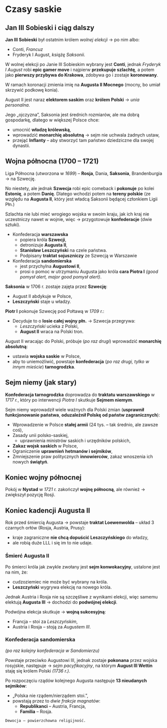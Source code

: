 # Czasy saskie

## Jan III Sobieski i ciąg dalszy

**Jan III Sobieski** był ostatnim królem *wolnej elekcji* → po nim albo:
- Conti, *Francuz*
- Fryderyk I August, *książę Saksonii.*

W wolnej elekcji po Janie III Sobieskim wybrany jest **Conti**, jednak *Fryderyk I August* robi **epic gamer move** i najpierw **przekupuje szlachtę**, a potem jako **pierwszy przybywa do Krakowa**, zdobywa go i zostaje **koronowany**.

W ramach koronacji zmienia imię na **Augusta II Mocnego** (mocny, bo umiał skrzywić podkowę konia). 

August II jest naraz **elektorem saskim** oraz **królem Polski** → *unia personalna*. 

Jego „ojczyzna”, Saksonia jest średnich rozmiarów, ale ma dobrą gospodarkę, dlatego w większej Polsce chce:
- umocnić **władzę królewską**,
- wprowadzić **monarchię absolutną** → sejm nie uchwala żadnych ustaw,
- przejąć **Inflanty** – aby stworzyć tam państwo dziedziczne dla swojej dynastii.

## Wojna północna (1700 – 1721)
Liga Północna (utworzona w *1699*) – **Rosja**, Dania, **Saksonia**, Brandenburgia → na Szwecję.

No niestety, ale jednak **Szwecja** robi epic comeback i **pokonuje** po kolei **Estonię**, a potem **Danię**.
Dlatego wchodzi potem na **tereny polskie** (ze względu na **Augusta II**, który jest władcą Saksonii będącej członkiem Ligii Płn.)

Szlachta nie lubi mieć wrogiego wojska w swoim kraju, jak ich kraj nie uczestniczy nawet w wojnie, więc → przygotowuje **konfederacje** (dwie sztuki).

- Konfederacja **warszawska**
	- popiera króla **Szwecji**,
	- detronizuje **Augusta II**,
	- **Stanisław Leszczyński** na czele państwa.
	- Podpisany **traktat sojuszniczy** ze Szwecją w Warszawie
- Konfederacja **sandomierska**
	- jest przychylna **Augustowi II**,
	- prosi o pomoc w utrzymaniu Augusta jako króla **cara Piotra I** *(good pomysł alert, major good pomysł alert)*.

**Saksonia** w 1706 r. zostaje zajęta przez **Szwecję**:
- August II abdykuje w Polsce, 
- **Leszczyński** staje u władzy.

**Piotr I** pokonuje Szwecję pod Połtawą w *1709 r.*:
- Decyduje to o **losie całej wojny płn.** → Szwecja przegrywa:
	- *Leszczyński* ucieka z Polski,
	- **August II** wraca na Polski tron.

August II wracając do Polski, próbuje (*po raz drugi*) wprowadzić **monarchię absolutną**:
- ustawia **wojska saskie** w Polsce,
- aby to uniemożliwić, powstaje **konfederacja** (*po raz drugi, tylko w innym mieście*) **tarnogrodzka**.

## Sejm niemy (jak stary)

**Konfederacja tarnogrodzka** doprowadza do **traktatu warszawskiego** w *1717 r.*, który po interwencji *Piotra I* skutkuje **Sejmem niemym**.

Sejm niemy wprowadził wiele ważnych dla Polski zmian (**usprawnił funkcjonowanie państwa**, **oduzależnił Polskę od państw zagranicznych**):
- Wprowadzenie w Polsce **stałej armii** (24 tys. – tak średnio, ale zawsze coś),
- Zasady unii polsko-saskiej,
	- uprawnienia ministrów saskich i urzędników polskich,
- **Zakaz wojsk saskich** w Polsce,
- Ograniczenie **uprawnień** **hetmanów i sejmików**,
- Zmniejszenie praw politycznych **innowierców**, zakaz wnoszenia ich nowych **świątyń**.

## Koniec wojny północnej

Pokój w **Nystad** w *1721 r.* zakończył **wojnę północną**, ale również → zwiększył pozycję Rosji.

## Koniec kadencji Augusta II

Rok przed śmiercią Augusta → powstaje **traktat Loewenwolda** – układ 3 czarnych orłów (Rosja, Austria, Prusy):
- kraje zagraniczne **nie chcą dopuścić Leszczyńskiego** do władzy,
- ale robią duże LLL i się im to nie udaje.

### Śmierć Augusta II

Po śmierci króla jak zwykle zwołany jest **sejm konwokacyjny**, ustalone jest na nim, że:
- cudzoziemiec nie może być wybrany na króla.
- **Leszczyński** wygrywa elekcję na nowego króla.

Jednak Austria i Rosja nie są szczęśliwe z wynikami elekcji, więc samemu elektują **Augusta III** → dochodzi do **podwójnej elekcji**.

Podwójna elekcja skutkuje → **wojną sukcesyjną**:
- Francja – stoi za *Leszczyńskim*,
- Austria i Rosja – stoją za *Augustem III*.

###  Konfederacja sandomierska
*(po raz kolejny konfederacja w Sandomierzu)*

Powstaje przeciwko Augustowi III, jednak zostaje **pokonana** przez wojska rosyjskie, następuje → *sejm pacyfikacyjny*, na którym **August III Wettin** staję się królem Polski *(1736 r.)*.

Po rozpoczęciu rządów kolejnego Augusta następuje **13 nieudanych sejmików**:
- „Polska nie rządem/nierządem stoi.”,
- powstają przez to *dwie frakcje magnatów*:
	- **Republikanci** – Austria, Francja,
	- **Familia** – Rosja.


```ad-note
Dewocja – powierzchowna religijność.
```
